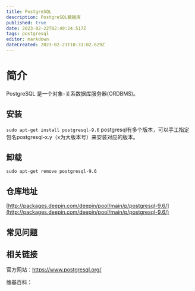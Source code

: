 ```yaml
---
title: PostgreSQL
description: PostgreSQL数据库
published: true
date: 2023-02-22T02:49:24.517Z
tags: postgresql
editor: markdown
dateCreated: 2023-02-21T10:31:02.629Z
---
```


# 简介

PostgreSQL 是一个对象-关系数据库服务器(ORDBMS)。

## 安装

`sudo apt-get install postgresql-9.6`
postgresql有多个版本，可以手工指定包名postgresql-x.y（x为大版本号）来安装对应的版本。
## 卸载

`sudo apt-get remove postgresql-9.6`

## 仓库地址

[http://packages.deepin.com/deepin/pool/main/p/postgresql-9.6/](http://packages.deepin.com/deepin/pool/main/p/postgresql-9.6/)

## 常见问题

## 相关链接
官方网站：https://www.postgresql.org/

维基百科：